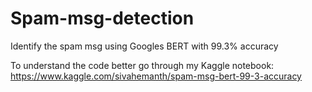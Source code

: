 # Spam-msg-detection
Identify the spam msg using Googles BERT with 99.3% accuracy


To understand the code better go through my Kaggle notebook:
https://www.kaggle.com/sivahemanth/spam-msg-bert-99-3-accuracy
